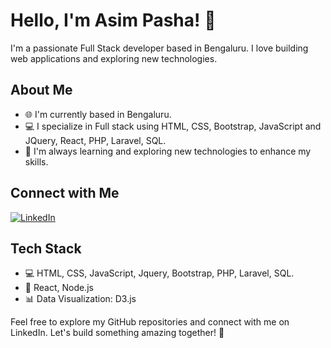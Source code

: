 # Hello, I'm Asim Pasha! 👋

I'm a passionate Full Stack developer based in Bengaluru. I love building web applications and exploring new technologies.

## About Me

- 🌐 I'm currently based in Bengaluru.
- 💻 I specialize in Full stack using HTML, CSS, Bootstrap, JavaScript and JQuery, React, PHP, Laravel, SQL.
- 🚀 I'm always learning and exploring new technologies to enhance my skills.

## Connect with Me

[![LinkedIn](https://img.shields.io/badge/LinkedIn-0077B5?style=for-the-badge&logo=linkedin&logoColor=white&link=https://www.linkedin.com/in/asim-pasha-25b222180/)](https://www.linkedin.com/in/asim-pasha-25b222180/)

## Tech Stack

- 💻 HTML, CSS, JavaScript, Jquery, Bootstrap, PHP, Laravel, SQL.
- 🚀 React, Node.js
- 📊 Data Visualization: D3.js

Feel free to explore my GitHub repositories and connect with me on LinkedIn. Let's build something amazing together! 🚀
